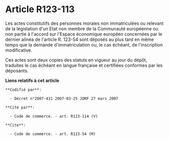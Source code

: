 # Article R123-113

Les actes constitutifs des personnes morales non immatriculées ou relevant de la législation d'un Etat non membre de la
Communauté européenne ou non partie à l'accord sur l'Espace économique européen concernées par le dernier alinéa de l'article
R. 123-54 sont déposés au plus tard en même temps que la demande d'immatriculation ou, le cas échéant, de l'inscription
modificative.

Ces actes sont deux copies des statuts en vigueur au jour du dépôt, traduites le cas échéant en langue française et
certifiées conformes par les déposants.

**Liens relatifs à cet article**

	**Codifié par**:

	  - Décret n°2007-431 2007-03-25 JORF 27 mars 2007

	**Cité par**:

	  - Code de commerce. - art. R123-114 (V)

	**Cite**:

	  - Code de commerce. - art. R123-54 (M)
